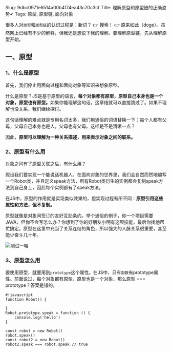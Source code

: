 Slug: 9dbc0971e6514a00b4f74ea43c70c3cf
Title: 理解原型和原型链的正确姿势✔
Tags: 原型, 原型链, 面向对象

很多人对<code>原型</code>和<code>原型链</code>的认识过程是：新词？ 👉 搜索！ 👉 原来如此（doge）。虽然网上已经有不少的解释，但我还是想说下我的理解。要理解原型链，先从理解原型开始。

## 一、原型

### 1、什么是原型

首先，我们停止用面向过程和面向对象等知识来想象原型。

什么是原型？JS是基于原型的语言，<strong>每个对象都有原型，原型自己本身也是一个对象，原型也有原型。</strong>如果你能理解这句话，这章结就可以直接跳过了。如果不理解也没关系，我们继续探讨。

这句话理解的难点就是专用名词太多，我们用通俗的词语替换一下：每个人都有父母，父母自己本身也是人，父母也有父母。这样是不是清晰一点？

因此，<strong>原型可以理解为一种关系描述，用来表示对象之间的联系。</strong>

### 2、原型有什么用

对象之间有了原型关联之后，有什么用？

假设我们要实现一个能说话机器人。在面向对象的世界里，我们会自然而然地编写一个Robot类，并且定义speak方法，所有Robot类衍生的实例都会复制speak方法到自己身上，因此每个实例都有了speak方法。

在JS中，原型的作用就是实现类似效果的，但实现过程有所不同：<strong>原型引用这些属性和方法，但不复制。</strong>

原型就像是对象间签订的友好互助条约。举个通俗的例子，你一个项目需要JAVA，但你不会写怎么办？你想到了你的好朋友小明有这项技能，最后你找他帮忙搞定。原型在这里中充当了关系连结的角色，所以强大的人脉关系很重要，甚至能少奋斗几十年。

![测试一哈](/theme/img/1541050381297626.gif "富婆通讯录")

### 3、原型怎么用

要使用原型，就要用到<code>prototype</code>这个属性。在JS中，只有<code>函数</code>有prototype属性。前面说过，每个对象都有原型，原型也是一个对象，那么原型 === prototype？答案是错的。

    #!javascript
    function Robot() {

    }
    Robot.prototype.speak = function () {
        console.log('hello')
    }

    const robot = new Robot()
    robot.speak()
    const robot2 = new Robot()
    robot2.speak === robot.speak // true
